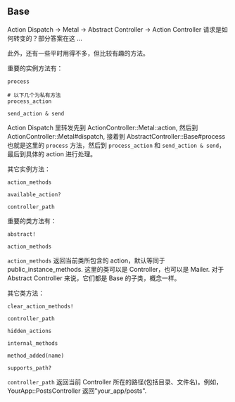 ## Base

Action Dispatch -> Metal -> Abstract Controller -> Action Controller 请求是如何转变的？部分答案在这 ...

此外，还有一些平时用得不多，但比较有趣的方法。

重要的实例方法有：

```
process

# 以下几个为私有方法
process_action

send_action & send
```

Action Dispatch 里转发先到 ActionController::Metal::action, 然后到 ActionController::Metal#dispatch, 接着到 AbstractController::Base#process 也就是这里的 `process` 方法，然后到 `process_action` 和 `send_action & send`，最后到具体的 action 进行处理。

其它实例方法：

```
action_methods

available_action?

controller_path
```

重要的类方法有：

```
abstract!

action_methods
```

`action_methods` 返回当前类所包含的 action，默认等同于 public_instance_methods. 这里的类可以是 Controller，也可以是 Mailer. 对于 Abstract Controller 来说，它们都是 Base 的子类，概念一样。

其它类方法：

```
clear_action_methods!

controller_path

hidden_actions

internal_methods

method_added(name)

supports_path?
```

`controller_path` 返回当前 Controller 所在的路径(包括目录、文件名)。例如，YourApp::PostsController 返回"your_app/posts".
